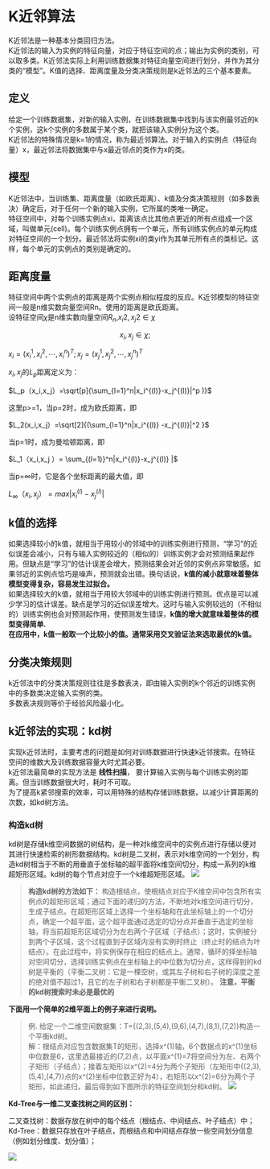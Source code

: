 
# K近邻算法

K近邻法是一种基本分类回归方法。  
K近邻法的输入为实例的特征向量，对应于特征空间的点；输出为实例的类别，可以取多类。K近邻法实际上利用训练数据集对特征向量空间进行划分，并作为其分类的“模型”。K值的选择、距离度量及分类决策规则是k近邻法的三个基本要素。

## 定义

给定一个训练数据集，对新的输入实例，在训练数据集中找到与该实例最邻近的k个实例，这k个实例的多数属于某个类，就把该输入实例分为这个类。  
K近邻法的特殊情况是k=1的情况，称为最近邻算法。对于输入的实例点（特征向量）x，最近邻法将数据集中与x最近邻点的类作为x的类。

## 模型

K近邻法中，当训练集、距离度量（如欧氏距离）、k值及分类决策规则（如多数表决）确定后，对于任何一个新的输入实例，它所属的类唯一确定。  
特征空间中，对每个训练实例点xi，距离该点比其他点更近的所有点组成一个区域，叫做单元(cell)。每个训练实例点拥有一个单元，所有训练实例点的单元构成对特征空间的一个划分。最近邻法将实例xi的类yi作为其单元所有点的类标记。这样，每个单元的实例点的类别是确定的。

## 距离度量

特征空间中两个实例点的距离是两个实例点相似程度的反应。K近邻模型的特征空间一般是n维实数向量空间Rn。使用的距离是欧氏距离。  
设特征空间$\chi$是n维实数向量空间$R_n$,$x_i{2} , x_j{2} \in \chi$

$$x_i, x_j \in \chi; $$    

$x_i={(x_i^1,x_i^2,\cdots,x_i^n)}^T;x_j={(x_j^1,x_j^2,\cdots,x_j^n)}^T$

$x_i,x_j$的$L_p$距离定义为：

$L_p（x_i,x_j）=\sqrt[p]{\sum_{l=1}^n|x_i^{(l)}-x_j^{(l)}|^p )}$

这里p>=1，当p=2时，成为欧氏距离，即

$L_2(x_i,x_j）=\sqrt[2]{(\sum_{l=1}^n|x_i^{(l)} -x_j^{(l)}|^2 }$

当p=1时，成为曼哈顿距离，即

$L_1（x_i,x_j ）= \sum_{(l=1)}^n|x_i^{(l)}-x_j^{(l)} |$

当p=$\infty$时，它是各个坐标距离的最大值，即

$L_\infty（x_i,x_j ）=max|x_i^{(l)}-x_j^{(l)} |$

## k值的选择

如果选择较小的k值，就相当于用较小的邻域中的训练实例进行预测，“学习”的近似误差会减小，只有与输入实例较近的（相似的）训练实例才会对预测结果起作用。但缺点是“学习”的估计误差会增大，预测结果会对近邻的实例点非常敏感。如果邻近的实例点恰巧是噪声，预测就会出错。换句话说，**k值的减小就意味着整体模型变得复杂，容易发生过拟合。**  
如果选择较大的k值，就相当于用较大邻域中的训练实例进行预测。优点是可以减少学习的估计误差。缺点是学习的近似误差增大。这时与输入实例较远的（不相似的）训练实例也会对预测起作用，使预测发生错误，**k值的增大就意味着整体的模型变得简单.**  
**在应用中，k值一般取一个比较小的值。通常采用交叉验证法来选取最优的k值。**  

## 分类决策规则

k近邻法中的分类决策规则往往是多数表决，即由输入实例的k个邻近的训练实例中的多数类决定输入实例的类。  
多数表决规则等价于经验风险最小化。  

## k近邻法的实现：kd树

实现k近邻法时，主要考虑的问题是如何对训练数据进行快速k近邻搜索。在特征空间的维数大及训练数据容量大时尤其必要。  
k近邻法最简单的实现方法是 **线性扫描**， 要计算输入实例与每个训练实例的距离。但当训练数据很大时，耗时不可取。  
为了提高k紧邻搜索的效率，可以用特殊的结构存储训练数据，以减少计算距离的次数，如kd树方法。

### 构造kd树

kd树是存储k维空间数据的树结构，是一种对k维空间中的实例点进行存储以便对其进行快速检索的树形数据结构。kd树是二叉树，表示对k维空间的一个划分，构造kd树相当于不断的用垂直于坐标轴的超平面将k维空间切分，构成一系列的k维超矩形区域。kd树的每个节点对应于一个k维超矩形区域。
![](https://images2015.cnblogs.com/blog/890966/201611/890966-20161123110856159-175985324.png)
> **构造kd树的方法如下：** 构造根结点，使根结点对应于K维空间中包含所有实例点的超矩形区域；通过下面的递归的方法，不断地对k维空间进行切分，生成子结点。在超矩形区域上选择一个坐标轴和在此坐标轴上的一个切分点，确定一个超平面，这个超平面通过选定的切分点并垂直于选定的坐标轴，将当前超矩形区域切分为左右两个子区域（子结点）；这时，实例被分到两个子区域，这个过程直到子区域内没有实例时终止（终止时的结点为叶结点）。在此过程中，将实例保存在相应的结点上。通常，循环的择坐标轴对空间切分，选择训练实例点在坐标轴上的中位数为切分点，这样得到的kd树是平衡的（平衡二叉树：它是一棵空树，或其左子树和右子树的深度之差的绝对值不超过1，且它的左子树和右子树都是平衡二叉树）。 **注意，平衡的kd树搜索时未必是最优的**  

**下面用一个简单的2维平面上的例子来进行说明。**

> 例. 给定一个二维空间数据集：T={(2,3),(5,4),(9,6),(4,7),(8,1),(7,2)}构造一个平衡kd树。  
> 解：根结点对应包含数据集T的矩形，选择x^(1)轴，6个数据点的x^(1)坐标中位数是6，这里选最接近的(7,2)点，以平面x^(1)=7将空间分为左、右两个子矩形（子结点）；接着左矩形以x^(2)=4分为两个子矩形（左矩形中{(2,3),(5,4),(4,7)}点的x^(2)坐标中位数正好为4），右矩形以x^(2)=6分为两个子矩形，如此递归，最后得到如下图所示的特征空间划分和kd树。
![](https://images2015.cnblogs.com/blog/890966/201611/890966-20161123134503362-571302342.png)



**Kd-Tree与一维二叉查找树之间的区别：**

二叉查找树：数据存放在树中的每个结点（根结点、中间结点、叶子结点）中；  
Kd-Tree：数据只存放在叶子结点，而根结点和中间结点存放一些空间划分信息（例如划分维度、划分值）；  



![](https://gss2.bdstatic.com/9fo3dSag_xI4khGkpoWK1HF6hhy/baike/s%3D220/sign=1460bee8b9389b503cffe750b534e5f1/838ba61ea8d3fd1f638506cc304e251f94ca5fb3.jpg)

